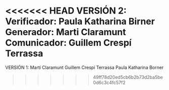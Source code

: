 

<<<<<<< HEAD
VERSIÓN 2:
Verificador: Paula Katharina Birner
Generador: Marti Claramunt
Comunicador: Guillem Crespí Terrassa
=======
VERSIÓN 1:
Martí Claramunt
Guillem Crespí Terrassa
Paula Katharina Borner
>>>>>>> 49ff78d20ed5cb6b2b73d2ba5be0d6c3c4fc57f2


